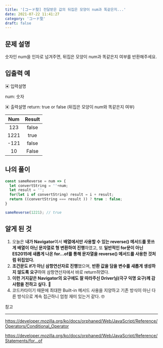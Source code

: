 ```yaml
---
title: '[コード型] 전달받은 값의 뒤집은 모양이 num과 똑같은지...'
date: 2021-07-22 11:41:27
category: 'コード型'
draft: false
---
```

## 문제 설명

숫자인 num을 인자로 넘겨주면, 뒤집은 모양이 num과 똑같은지 여부를 반환해주세요.

## 입출력 예

▣ 입력설명

num: 숫자 

▣ 출력설명
return: true or false (뒤집은 모양이 num와 똑같은지 여부)

| Num  | Result |
| :--: | :----: |
| 123  | false  |
| 1221 |  true  |
| -121 | false  |
|  10  | False  |

## 나의 풀이

```javascript
const sameReverse = num => {
  let convertString = ''+num;
  let result = '';
  for(let i of convertString) result = i + result;
  return ((convertString === result )) ? true : false;
}

sameReverse(1221); // true
```

## 알게 된 것

1. 오늘은 **내가 Navigator**여서 **배열에서만 사용할 수 있는 reverse() 메서드를 못쓰게 배열이 아닌 문자열로 형 변환하여 진행**하였고, 또 **일반적인 for문이 아닌 ES2015에 새롭게 나온 for...of를 통해 문자열을 reverse() 메서드를 사용한 것처럼 뒤집었다.**
2. **조건문도 if가 아닌 삼항연산자로 진행**했으며, **반환 값을 담을 변수를 새롭게 생성하지 않도록 요구**하여 삼항연산자에서 바로 return하였다.
3. **이런 거지같은 Navigator의 요구에도 잘 따라주신 Driver님(극구 익명 요구)께 감사함을 전하고 싶다.** 🤝
4. 코드카타이기 때문에 최대한 Built-in 메서드 사용을 지양하고 기존 방식이 아닌 다른 방식으로 계속 접근하니 엄청 재미 있는거 같다. 🤓



참고

---

https://developer.mozilla.org/ko/docs/orphaned/Web/JavaScript/Reference/Operators/Conditional_Operator

https://developer.mozilla.org/ko/docs/orphaned/Web/JavaScript/Reference/Statements/for...of